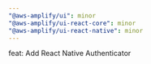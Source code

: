 ```yaml
---
"@aws-amplify/ui": minor
"@aws-amplify/ui-react-core": minor
"@aws-amplify/ui-react-native": minor
---
```


feat: Add React Native Authenticator
